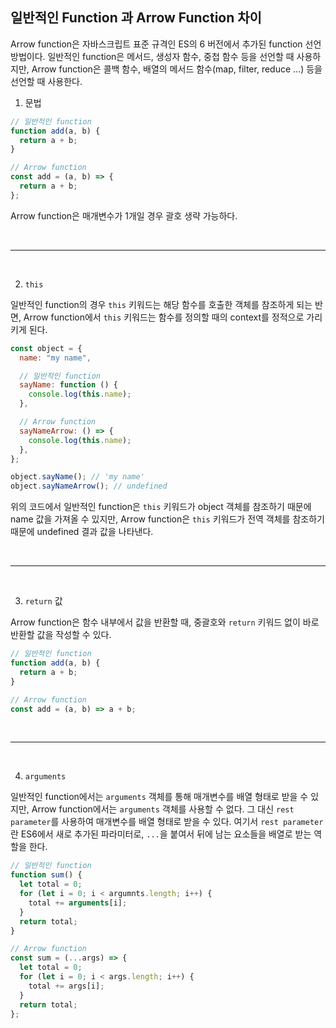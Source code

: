 ## 일반적인 Function 과 Arrow Function 차이

Arrow function은 자바스크립트 표준 규격인 ES의 6 버전에서 추가된 function 선언 방법이다.
일반적인 function은 메서드, 생성자 함수, 중첩 함수 등을 선언할 때 사용하지만, Arrow function은 콜백 함수, 배열의 메서드 함수(map, filter, reduce ...) 등을 선언할 때 사용한다.

1. 문법

```javascript
// 일반적인 function
function add(a, b) {
  return a + b;
}

// Arrow function
const add = (a, b) => {
  return a + b;
};
```

Arrow function은 매개변수가 1개일 경우 괄호 생략 가능하다.

<br>
<hr>
<br>

2. `this`

일반적인 function의 경우 `this` 키워드는 해당 함수를 호출한 객체를 참조하게 되는 반면,
Arrow function에서 `this` 키워드는 함수를 정의할 때의 context를 정적으로 가리키게 된다.

```javascript
const object = {
  name: "my name",

  // 일반적인 function
  sayName: function () {
    console.log(this.name);
  },

  // Arrow function
  sayNameArrow: () => {
    console.log(this.name);
  },
};

object.sayName(); // 'my name'
object.sayNameArrow(); // undefined
```

위의 코드에서 일반적인 function은 `this` 키워드가 object 객체를 참조하기 때문에 name 값을 가져올 수 있지만, Arrow function은 `this` 키워드가 전역 객체를 참조하기 때문에 undefined 결과 값을 나타낸다.

<br>
<hr>
<br>

3. `return` 값

Arrow function은 함수 내부에서 값을 반환할 때, 중괄호와 `return` 키워드 없이 바로 반환할 값을 작성할 수 있다.

```javascript
// 일반적인 function
function add(a, b) {
  return a + b;
}

// Arrow function
const add = (a, b) => a + b;
```

<br>
<hr>
<br>

4. `arguments`

일반적인 function에서는 `arguments` 객체를 통해 매개변수를 배열 형태로 받을 수 있지만,
Arrow function에서는 `arguments` 객체를 사용할 수 없다.
그 대신 `rest parameter`를 사용하여 매개변수를 배열 형태로 받을 수 있다.
여기서 `rest parameter`란 ES6에서 새로 추가된 파라미터로, `...`을 붙여서 뒤에 남는 요소들을 배열로 받는 역할을 한다.

```javascript
// 일반적인 function
function sum() {
  let total = 0;
  for (let i = 0; i < argumnts.length; i++) {
    total += arguments[i];
  }
  return total;
}

// Arrow function
const sum = (...args) => {
  let total = 0;
  for (let i = 0; i < args.length; i++) {
    total += args[i];
  }
  return total;
};
```
